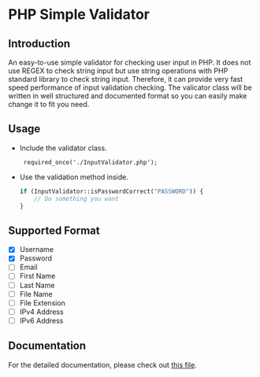 PHP Simple Validator
====================

Introduction
------------
An easy-to-use simple validator for checking user input in PHP. It does not use REGEX to check string input but use string operations with PHP standard library to check string input. Therefore, it can provide very fast speed performance of input validation checking. The valicator class will be written in well structured and documented format so you can easily make change it to fit you need.

Usage
-----
 * Include the validator class.

        required_once('./InputValidator.php');

 * Use the validation method inside.

   ``` php
   if (InputValidator::isPasswordCorrect("PASSWORD")) {
       // Do something you want
   }
   ```
   
Supported Format
----------------
 * [x] Username
 * [x] Password
 * [ ] Email
 * [ ] First Name
 * [ ] Last Name
 * [ ] File Name
 * [ ] File Extension
 * [ ] IPv4 Address
 * [ ] IPv6 Address

Documentation
-------------
For the detailed documentation, please check out [this file](https://github.com/CasperHK/PHPSimValidator/blob/master/doc.md).
